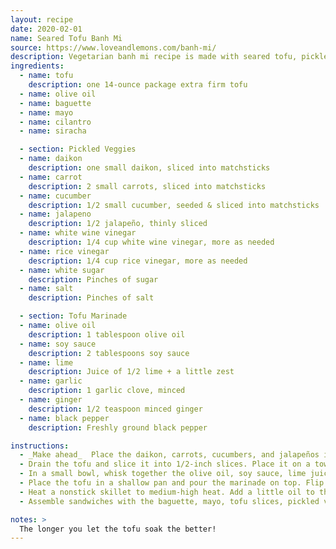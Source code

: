 ```yaml
---
layout: recipe
date: 2020-02-01
name: Seared Tofu Banh Mi
source: https://www.loveandlemons.com/banh-mi/
description: Vegetarian banh mi recipe is made with seared tofu, pickled daikon radishes, carrots, cucumbers, and jalapeños.
ingredients:
  - name: tofu
    description: one 14-ounce package extra firm tofu
  - name: olive oil
  - name: baguette
  - name: mayo
  - name: cilantro
  - name: siracha

  - section: Pickled Veggies
  - name: daikon
    description: one small daikon, sliced into matchsticks
  - name: carrot
    description: 2 small carrots, sliced into matchsticks
  - name: cucumber
    description: 1/2 small cucumber, seeded & sliced into matchsticks
  - name: jalapeno
    description: 1/2 jalapeño, thinly sliced
  - name: white wine vinegar
    description: 1/4 cup white wine vinegar, more as needed
  - name: rice vinegar
    description: 1/4 cup rice vinegar, more as needed
  - name: white sugar
    description: Pinches of sugar
  - name: salt
    description: Pinches of salt

  - section: Tofu Marinade
  - name: olive oil
    description: 1 tablespoon olive oil
  - name: soy sauce
    description: 2 tablespoons soy sauce
  - name: lime
    description: Juice of 1/2 lime + a little zest
  - name: garlic
    description: 1 garlic clove, minced
  - name: ginger
    description: 1/2 teaspoon minced ginger
  - name: black pepper
    description: Freshly ground black pepper

instructions:
  - _Make ahead_  Place the daikon, carrots, cucumbers, and jalapeños in a medium jar with the white wine vinegar, rice vinegar, sugar, and salt. If the liquids don’t cover the veggies, add about 2 tablespoons water and more vinegar if necessary. Let chill for at least an hour, or store in the fridge for up to a week.
  - Drain the tofu and slice it into 1/2-inch slices. Place it on a towel and gently pat dry to remove excess water.
  - In a small bowl, whisk together the olive oil, soy sauce, lime juice and zest, garlic, ginger, and pepper.
  - Place the tofu in a shallow pan and pour the marinade on top. Flip the tofu to fully coat it, adding more soy sauce if necessary. Let the tofu marinate for at least 15 minutes.
  - Heat a nonstick skillet to medium-high heat. Add a little oil to the pan and place the tofu pieces with enough space between each so that they’re not too crowded, working in batches if necessary. Without moving the tofu slices around too much, let them cook for a few minutes per side until they’re deeply golden brown and caramelized around the edges. Remove from heat and season to taste.
  - Assemble sandwiches with the baguette, mayo, tofu slices, pickled veggies, and cilantro, and serve with sriracha.

notes: >
  The longer you let the tofu soak the better!
---
```


